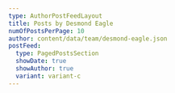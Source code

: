 ```yaml
---
type: AuthorPostFeedLayout
title: Posts by Desmond Eagle
numOfPostsPerPage: 10
author: content/data/team/desmond-eagle.json
postFeed:
  type: PagedPostsSection
  showDate: true
  showAuthor: true
  variant: variant-c
---
```

